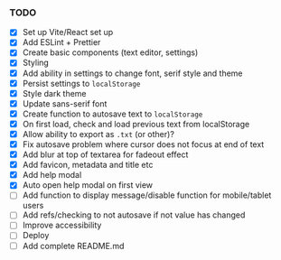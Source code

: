 ### TODO

- [x] Set up Vite/React set up
- [x] Add ESLint + Prettier
- [x] Create basic components (text editor, settings)
- [x] Styling
- [x] Add ability in settings to change font, serif style and theme
- [x] Persist settings to `localStorage`
- [x] Style dark theme
- [x] Update sans-serif font
- [x] Create function to autosave text to `localStorage`
- [x] On first load, check and load previous text from localStorage
- [x] Allow ability to export as `.txt` (or other)?
- [x] Fix autosave problem where cursor does not focus at end of text
- [x] Add blur at top of textarea for fadeout effect
- [x] Add favicon, metadata and title etc
- [x] Add help modal
- [x] Auto open help modal on first view
- [ ] Add function to display message/disable function for mobile/tablet users
- [ ] Add refs/checking to not autosave if not value has changed
- [ ] Improve accessibility
- [ ] Deploy
- [ ] Add complete README.md
